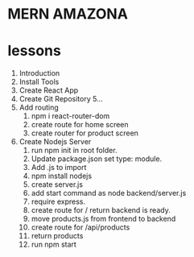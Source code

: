 # MERN AMAZONA

# lessons

1. Introduction
2. Install Tools
3. Create React App
4. Create Git Repository
5...
6. Add routing
    1. npm i react-router-dom
    2. create route for home screen
    3. create router for product screen
7. Create Nodejs Server
    1. run npm init in root folder.
    2. Update package.json set type: module.
    3. Add .js to import 
    4. npm install nodejs
    5. create server.js
    6. add start command as node backend/server.js
    7. require express.
    8. create route for / return backend is ready.
    9. move products.js from frontend to backend
    10. create route for /api/products
    11. return products
    12. run npm start